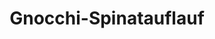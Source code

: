 ---
layout: recipe
title: Gnocchi-Spinatauflauf
dish: Hauptspeisen

tags:
- Hauptspeise

categories: Hauptspeisen

ingredients:
- Knoblauch
- 1 Zwiebel
- Spinat
- 2 Pck. Gnocchi
- Geriebener Mozarella
- Geriebener Gratinkäse
- 1 Pck Sahne

directions:
- Gnocchi kochen
- Knoblauch & Zwiebeln klein hacken und (bei Bedarf mit Spinat) anbraten
- Hälfte der Gnocchi in Auflaufform füllen, mit Spinat, Zwiebeln, Knoblauch und Mozarella bedecken.
- Gut würzen
- Restliche Gnocchi drauf, Sahne drüber schütten und mit einer Schicht Gratinkäse bedecken
- Bei Umluft 175°C in Ofen bis fertig ist (ca. 30 Min)

servings: 2
---